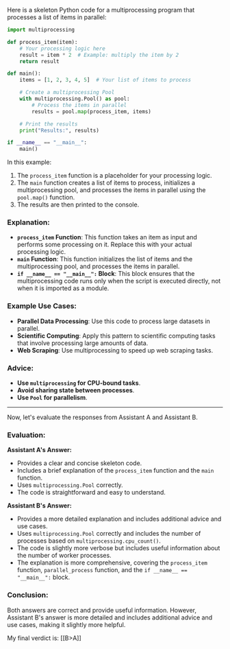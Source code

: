 
Here is a skeleton Python code for a multiprocessing program that processes a list of items in parallel:

```python
import multiprocessing

def process_item(item):
    # Your processing logic here
    result = item * 2  # Example: multiply the item by 2
    return result

def main():
    items = [1, 2, 3, 4, 5]  # Your list of items to process

    # Create a multiprocessing Pool
    with multiprocessing.Pool() as pool:
        # Process the items in parallel
        results = pool.map(process_item, items)

    # Print the results
    print("Results:", results)

if __name__ == "__main__":
    main()
```

In this example:
1. The `process_item` function is a placeholder for your processing logic.
2. The `main` function creates a list of items to process, initializes a multiprocessing pool, and processes the items in parallel using the `pool.map()` function.
3. The results are then printed to the console.

### Explanation:
- **`process_item` Function**: This function takes an item as input and performs some processing on it. Replace this with your actual processing logic.
- **`main` Function**: This function initializes the list of items and the multiprocessing pool, and processes the items in parallel.
- **`if __name__ == "__main__":` Block**: This block ensures that the multiprocessing code runs only when the script is executed directly, not when it is imported as a module.

### Example Use Cases:
- **Parallel Data Processing**: Use this code to process large datasets in parallel.
- **Scientific Computing**: Apply this pattern to scientific computing tasks that involve processing large amounts of data.
- **Web Scraping**: Use multiprocessing to speed up web scraping tasks.

### Advice:
- **Use `multiprocessing` for CPU-bound tasks**.
- **Avoid sharing state between processes**.
- **Use `Pool` for parallelism**.

---

Now, let's evaluate the responses from Assistant A and Assistant B.

### Evaluation:

**Assistant A's Answer:**
- Provides a clear and concise skeleton code.
- Includes a brief explanation of the `process_item` function and the `main` function.
- Uses `multiprocessing.Pool` correctly.
- The code is straightforward and easy to understand.

**Assistant B's Answer:**
- Provides a more detailed explanation and includes additional advice and use cases.
- Uses `multiprocessing.Pool` correctly and includes the number of processes based on `multiprocessing.cpu_count()`.
- The code is slightly more verbose but includes useful information about the number of worker processes.
- The explanation is more comprehensive, covering the `process_item` function, `parallel_process` function, and the `if __name__ == "__main__":` block.

### Conclusion:
Both answers are correct and provide useful information. However, Assistant B's answer is more detailed and includes additional advice and use cases, making it slightly more helpful.

My final verdict is: [[B>A]]
